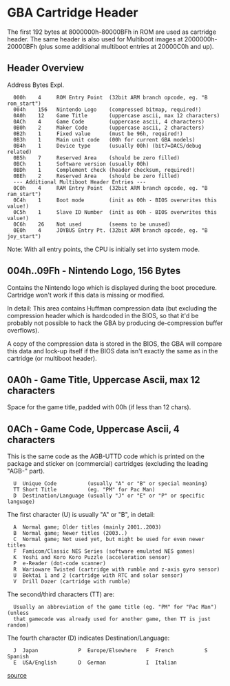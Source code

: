 ﻿# GBA Cartridge Header

The first 192 bytes at 8000000h-80000BFh in ROM are used as cartridge header.
The same header is also used for Multiboot images at 2000000h-20000BFh (plus
some additional multiboot entries at 20000C0h and up).


## Header Overview

Address Bytes Expl.
```
  000h    4     ROM Entry Point  (32bit ARM branch opcode, eg. "B rom_start")
  004h    156   Nintendo Logo    (compressed bitmap, required!)
  0A0h    12    Game Title       (uppercase ascii, max 12 characters)
  0ACh    4     Game Code        (uppercase ascii, 4 characters)
  0B0h    2     Maker Code       (uppercase ascii, 2 characters)
  0B2h    1     Fixed value      (must be 96h, required!)
  0B3h    1     Main unit code   (00h for current GBA models)
  0B4h    1     Device type      (usually 00h) (bit7=DACS/debug related)
  0B5h    7     Reserved Area    (should be zero filled)
  0BCh    1     Software version (usually 00h)
  0BDh    1     Complement check (header checksum, required!)
  0BEh    2     Reserved Area    (should be zero filled)
  --- Additional Multiboot Header Entries ---
  0C0h    4     RAM Entry Point  (32bit ARM branch opcode, eg. "B ram_start")
  0C4h    1     Boot mode        (init as 00h - BIOS overwrites this value!)
  0C5h    1     Slave ID Number  (init as 00h - BIOS overwrites this value!)
  0C6h    26    Not used         (seems to be unused)
  0E0h    4     JOYBUS Entry Pt. (32bit ARM branch opcode, eg. "B joy_start")
```

Note: With all entry points, the CPU is initially set into system mode.


## 004h..09Fh - Nintendo Logo, 156 Bytes

Contains the Nintendo logo which is displayed during the boot procedure.
Cartridge won't work if this data is missing or modified.

In detail: This area contains Huffman compression data (but excluding the
compression header which is hardcoded in the BIOS, so that it'd be probably
not possible to hack the GBA by producing de-compression buffer overflows).

A copy of the compression data is stored in the BIOS, the GBA will compare
this data and lock-up itself if the BIOS data isn't exactly the same as in the
cartridge (or multiboot header).


## 0A0h - Game Title, Uppercase Ascii, max 12 characters

Space for the game title, padded with 00h (if less than 12 chars).


## 0ACh - Game Code, Uppercase Ascii, 4 characters

This is the same code as the AGB-UTTD code which is printed on the package and
sticker on (commercial) cartridges (excluding the leading "AGB-" part).

```
  U  Unique Code          (usually "A" or "B" or special meaning)
  TT Short Title          (eg. "PM" for Pac Man)
  D  Destination/Language (usually "J" or "E" or "P" or specific language)
```

The first character (U) is usually "A" or "B", in detail:

```
  A  Normal game; Older titles (mainly 2001..2003)
  B  Normal game; Newer titles (2003..)
  C  Normal game; Not used yet, but might be used for even newer titles
  F  Famicom/Classic NES Series (software emulated NES games)
  K  Yoshi and Koro Koro Puzzle (acceleration sensor)
  P  e-Reader (dot-code scanner)
  R  Warioware Twisted (cartridge with rumble and z-axis gyro sensor)
  U  Boktai 1 and 2 (cartridge with RTC and solar sensor)
  V  Drill Dozer (cartridge with rumble)
```

The second/third characters (TT) are:

```
  Usually an abbreviation of the game title (eg. "PM" for "Pac Man") (unless
  that gamecode was already used for another game, then TT is just random)
```

The fourth character (D) indicates Destination/Language:

```
  J  Japan             P  Europe/Elsewhere   F  French          S  Spanish
  E  USA/English       D  German             I  Italian
```
[source](http://problemkaputt.de/gbatek.htm#gbacartridgeheader)
